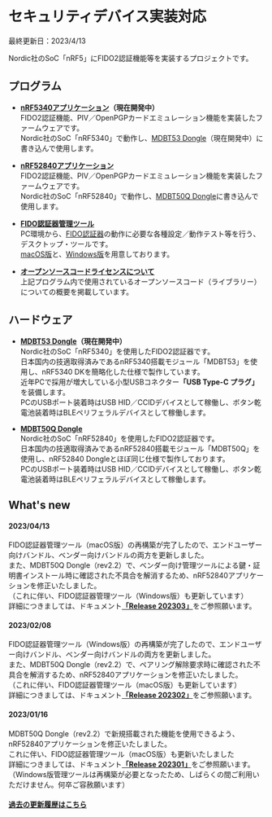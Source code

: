 # セキュリティデバイス実装対応

最終更新日：2023/4/13

Nordic社のSoC「nRF5」にFIDO2認証機能等を実装するプロジェクトです。

## プログラム

- <b>[nRF5340アプリケーション](nRF5340_app)（現在開発中）</b><br>
FIDO2認証機能、PIV／OpenPGPカードエミュレーション機能を実装したファームウェアです。<br>
Nordic社のSoC「nRF5340」で動作し、[MDBT53 Dongle](FIDO2Device/MDBT53_Dongle)（現在開発中）に書き込んで使用します。

- <b>[nRF52840アプリケーション](nRF52840_app)</b><br>
FIDO2認証機能、PIV／OpenPGPカードエミュレーション機能を実装したファームウェアです。<br>
Nordic社のSoC「nRF52840」で動作し、[MDBT50Q Dongle](FIDO2Device/MDBT50Q_Dongle)に書き込んで使用します。

- <b>[FIDO認証器管理ツール](MaintenanceTool)</b><br>
PC環境から、[FIDO認証器](FIDO2Device)の動作に必要な各種設定／動作テスト等を行う、デスクトップ・ツールです。<br>
[macOS版](MaintenanceTool/macOSApp/README.md)と、[Windows版](MaintenanceTool/dotNET/README.md)を用意しております。

- <b>[オープンソースコードライセンスについて](OSSL.md)</b><br>
上記プログラム内で使用されているオープンソースコード（ライブラリー）についての概要を掲載しています。

## ハードウェア

- <b>[MDBT53 Dongle](FIDO2Device/MDBT53_Dongle/README.md)（現在開発中）</b><br>
Nordic社のSoC「nRF5340」を使用したFIDO2認証器です。<br>
日本国内の技適取得済みであるnRF5340搭載モジュール「MDBT53」を使用し、nRF5340 DKを簡略化した仕様で製作しています。<br>
近年PCで採用が増大している小型USBコネクター<b>「USB Type-C プラグ」</b>を装備します。<br>
PCのUSBポート装着時はUSB HID／CCIDデバイスとして稼働し、ボタン乾電池装着時はBLEペリフェラルデバイスとして稼働します。

- <b>[MDBT50Q Dongle](FIDO2Device/MDBT50Q_Dongle)</b><br>
Nordic社のSoC「nRF52840」を使用したFIDO2認証器です。<br>
日本国内の技適取得済みであるnRF52840搭載モジュール「MDBT50Q」を使用し、nRF52840 Dongleとほぼ同じ仕様で製作しております。<br>
PCのUSBポート装着時はUSB HID／CCIDデバイスとして稼働し、ボタン乾電池装着時はBLEペリフェラルデバイスとして稼働します。

## What's new

#### 2023/04/13

FIDO認証器管理ツール（macOS版）の再構築が完了したので、エンドユーザー向けバンドル、ベンダー向けバンドルの両方を更新しました。<br>
また、MDBT50Q Dongle（rev2.2）で、ベンダー向け管理ツールによる鍵・証明書インストール時に確認された不具合を解消するため、nRF52840アプリケーションを修正いたしました。<br>
（これに伴い、FIDO認証器管理ツール（Windows版）も更新しています）<br>
詳細につきましては、ドキュメント<b>[「Release 202303」](https://github.com/diverta/onecard-fido/releases/tag/Release_202303)</b>をご参照願います。

#### 2023/02/08

FIDO認証器管理ツール（Windows版）の再構築が完了したので、エンドユーザー向けバンドル、ベンダー向けバンドルの両方を更新しました。<br>
また、MDBT50Q Dongle（rev2.2）で、ペアリング解除要求時に確認された不具合を解消するため、nRF52840アプリケーションを修正いたしました。<br>
（これに伴い、FIDO認証器管理ツール（macOS版）も更新しています）<br>
詳細につきましては、ドキュメント<b>[「Release 202302」](https://github.com/diverta/onecard-fido/releases/tag/Release_202302)</b>をご参照願います。

#### 2023/01/16

MDBT50Q Dongle（rev2.2）で新規搭載された機能を使用できるよう、nRF52840アプリケーションを修正いたしました。<br>
これに伴い、FIDO認証器管理ツール（macOS版）も更新いたしました<br>
詳細につきましては、ドキュメント<b>[「Release 202301」](https://github.com/diverta/onecard-fido/releases/tag/Release_202301)</b>をご参照願います。<br>
（Windows版管理ツールは再構築が必要となったため、しばらくの間ご利用いただけません。何卒ご容赦願います）

#### [過去の更新履歴はこちら](HISTORY.md)

